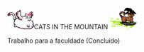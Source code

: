 ![ult text](https://github.com/entulhodebatata-droid/Cats-in-the-mountain/blob/main/trabalhoFACULDADE/TrabalhoJogo/assets/jogador1.png)CATS IN THE MOUNTAIN ![ult text](https://github.com/entulhodebatata-droid/Cats-in-the-mountain/blob/main/trabalhoFACULDADE/TrabalhoJogo/assets/jogador2.png)


Trabalho para a faculdade (Concluído)
